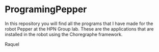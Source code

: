 # ProgramingPepper

In this repository you will find all the programs that I have made for the robot Pepper at the HPN Group lab. These are the applications that are installed in the robot using the Choregraphe framework.

Raquel
